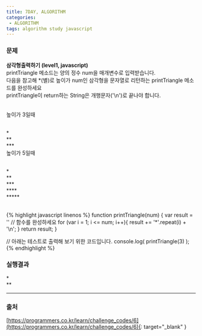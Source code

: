 ```yaml
---
title: 7DAY, ALGORITHM
categories:
 - ALGORITHM
tags: algorithm study javascript
---
```


### 문제
**삼각형출력하기 (level1, javascript)**<br />
printTriangle 메소드는 양의 정수 num을 매개변수로 입력받습니다.<br />
다음을 참고해 *(별)로 높이가 num인 삼각형을 문자열로 리턴하는 printTriangle 메소드를 완성하세요<br />
printTriangle이 return하는 String은 개행문자('\n')로 끝나야 합니다.<br /><br />

높이가 3일때<br /><br />

*<br />
**<br />
***<br />
높이가 5일때<br /><br />

*<br />
**<br />
***<br />
****<br />
*****<br /><br />

{% highlight javascript linenos %}
function printTriangle(num) {
  var result = ''
  // 함수를 완성하세요
  for (var i = 1; i <= num; i++){
  	result += '*'.repeat(i) + '\n';
  }
  return result;
}

// 아래는 테스트로 출력해 보기 위한 코드입니다.
console.log( printTriangle(3) );
{% endhighlight %}

### 실행결과
*<br />
**<br />
***

### 출처
[https://programmers.co.kr/learn/challenge_codes/6](https://programmers.co.kr/learn/challenge_codes/6){: target="_blank" }
